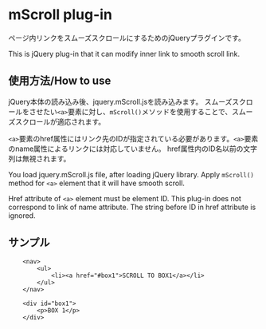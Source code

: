# mScroll plug-in
ページ内リンクをスムーズスクロールにするためのjQueryプラグインです。

This is jQuery plug-in that it can modify inner link to smooth scroll link.


## 使用方法/How to use
jQuery本体の読み込み後、jquery.mScroll.jsを読み込みます。
スムーズスクロールをさせたい`<a>`要素に対し、`mScroll()`メソッドを使用することで、スムーズスクロールが適応されます。

`<a>`要素のhref属性にはリンク先のIDが指定されている必要があります。`<a>`要素のname属性によるリンクには対応していません。
href属性内のID名以前の文字列は無視されます。


You load jquery.mScroll.js file, after loading jQuery library.
Apply `mScroll()` method for `<a>` element that it will have smooth scroll.

Href attribute of `<a>` element must be element ID. This plug-in does not correspond to link of name attribute.
The string before ID in href attribute is ignored.


## サンプル


```
	<nav>
		<ul>
			<li><a href="#box1">SCROLL TO BOX1</a></li>
		</ul>
	</nav>

	<div id="box1">
		<p>BOX 1</p>
	</div>
```


